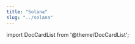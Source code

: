 ```yaml
---
title: "Solana"
slug: "../solana"
---
```


import DocCardList from '@theme/DocCardList';

<DocCardList />  